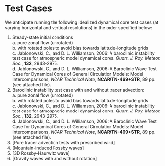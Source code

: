 <h1 class="title">Test Cases</h1>

<div id="cog_post_body">
    <div id="cog_post_body">
        <p>We anticipate running the following idealized dynamical core test cases (at varying horizontal and vertical resolutions) in the order specified below:</p>
<ol>
<li>Steady-state initial conditions<br /> a. pure zonal flow (unrotated)<br /> b. with rotated poles to avoid bias towards latitude-longitude grids <br /> c. Jablonowski, C., and D. L. Williamson, 2006: A baroclinic instability test case for atmospheric model dynamical cores. <em>Quart. J. Roy. Meteor. Soc.</em>, <strong>132</strong>, 2943-2975.<br /> d. Jablonowski, C., and D. L. Williamson, 2006: A Baroclinic Wave Test Case for Dynamical Cores of General Circulation Models: Model Intercomparisons, <em>NCAR Technical Note</em>, <strong>NCAR/TN-469+STR</strong>, 89 pp. (see attached file).</li>
<li>Baroclinic instability test case with and without tracer advection:<br /> a. pure zonal flow (unrotated)<br /> b. with rotated poles to avoid bias towards latitude-longitude grids <br /> c. Jablonowski, C., and D. L. Williamson, 2006: A baroclinic instability test case for atmospheric model dynamical cores. <em>Quart. J. Roy. Meteor. Soc.</em>, <strong>132</strong>, 2943-2975. <br /> d. Jablonowski, C., and D. L. Williamson, 2006: A Baroclinic Wave Test Case for Dynamical Cores of General Circulation Models: Model Intercomparisons, <em>NCAR Technical Note</em>, <strong>NCAR/TN-469+STR</strong>, 89 pp. (see attached file).</li>
<li><span class="error">[Pure tracer advection tests with prescribed wind]</span></li>
<li><span class="error">[Mountain-induced Rossby waves]</span></li>
<li><span class="error">[3D Rossby-Haurwitz wave]</span></li>
<li><span class="error">[Gravity waves with and without rotation]</span></li>
</ol>
</div> <!--// end div id=cog_post_body //-->
